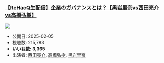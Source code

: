 ### [【ReHacQ生配信】企業のガバナンスとは？【黒岩里奈vs西田亮介vs高橋弘樹】](https://www.youtube.com/watch?v=ma24Hp6REWY)
[![](https://img.youtube.com/vi/ma24Hp6REWY/sddefault.jpg)](https://www.youtube.com/watch?v=ma24Hp6REWY)
-   公開日: 2025-02-05
-   視聴数: 215,783
-   **いいね数: 3,365**
-   出演者: [西田亮介](/rehacq_fan/people/西田亮介 "wikilink"), [高橋弘樹](/rehacq_fan/people/高橋弘樹 "wikilink"), [黒岩里奈](/rehacq_fan/people/黒岩里奈 "wikilink")
